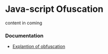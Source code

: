 # Java-script Ofuscation 

content in coming

### Documentation

- [Explantion of obfuscation](https://jscrambler.com/blog/javascript-obfuscation-the-definitive-guide)